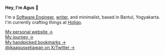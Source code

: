 **Hey, I'm Agus** 👋

I'm a [Software Engineer](https://www.linkedin.com/in/ikaagussetiawan/), [writer](https://ikaagussetiawan.com/writing), and minimalist, based in Bantul, Yogyakarta. I'm currently crafting things at [Holigo](https://holigo.co.id/id).

[My personal website &rarr;](https://ikaagussetiawan.com)<br />
[My journey &rarr;](https://ikaagussetiawan.com/journey)<br />
[My handpicked bookmarks &rarr;](https://ikaagussetiawan.com/bookmarks)<br />
[@ikaagussetiawan on X/Twitter &rarr;](https://x.com/ikaagussetiawan)
